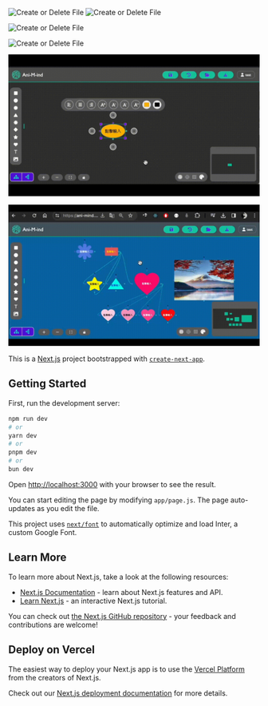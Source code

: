 
![Create or Delete File](https://github.com/GgnoHuang/AniMind/blob/main/public/readmeGifs/login.gif?raw=true)
![Create or Delete File](https://github.com/GgnoHuang/AniMind/blob/main/public/readmeGifs/nodetool.gif?raw=true)

![Create or Delete File](https://github.com/GgnoHuang/AniMind/blob/main/public/readmeGifs/upload.gif?raw=true)

![Create or Delete File](https://github.com/GgnoHuang/AniMind/blob/main/public/readmeGifs/layout.gif?raw=true)

![Create or Delete File](https://github.com/GgnoHuang/AniMind/blob/main/public/readmeGifs/clone.gif?raw=true)

![Create or Delete File](https://github.com/GgnoHuang/AniMind/blob/main/public/readmeGifs/download.gif?raw=true)




This is a [Next.js](https://nextjs.org/) project bootstrapped with [`create-next-app`](https://github.com/vercel/next.js/tree/canary/packages/create-next-app).

## Getting Started

First, run the development server:

```bash
npm run dev
# or
yarn dev
# or
pnpm dev
# or
bun dev
```

Open [http://localhost:3000](http://localhost:3000) with your browser to see the result.

You can start editing the page by modifying `app/page.js`. The page auto-updates as you edit the file.

This project uses [`next/font`](https://nextjs.org/docs/basic-features/font-optimization) to automatically optimize and load Inter, a custom Google Font.

## Learn More

To learn more about Next.js, take a look at the following resources:

- [Next.js Documentation](https://nextjs.org/docs) - learn about Next.js features and API.
- [Learn Next.js](https://nextjs.org/learn) - an interactive Next.js tutorial.

You can check out [the Next.js GitHub repository](https://github.com/vercel/next.js/) - your feedback and contributions are welcome!

## Deploy on Vercel

The easiest way to deploy your Next.js app is to use the [Vercel Platform](https://vercel.com/new?utm_medium=default-template&filter=next.js&utm_source=create-next-app&utm_campaign=create-next-app-readme) from the creators of Next.js.

Check out our [Next.js deployment documentation](https://nextjs.org/docs/deployment) for more details.
